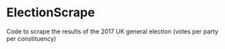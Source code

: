 # ElectionScrape
Code to scrape the results of the 2017 UK general election (votes per party per constituency)
